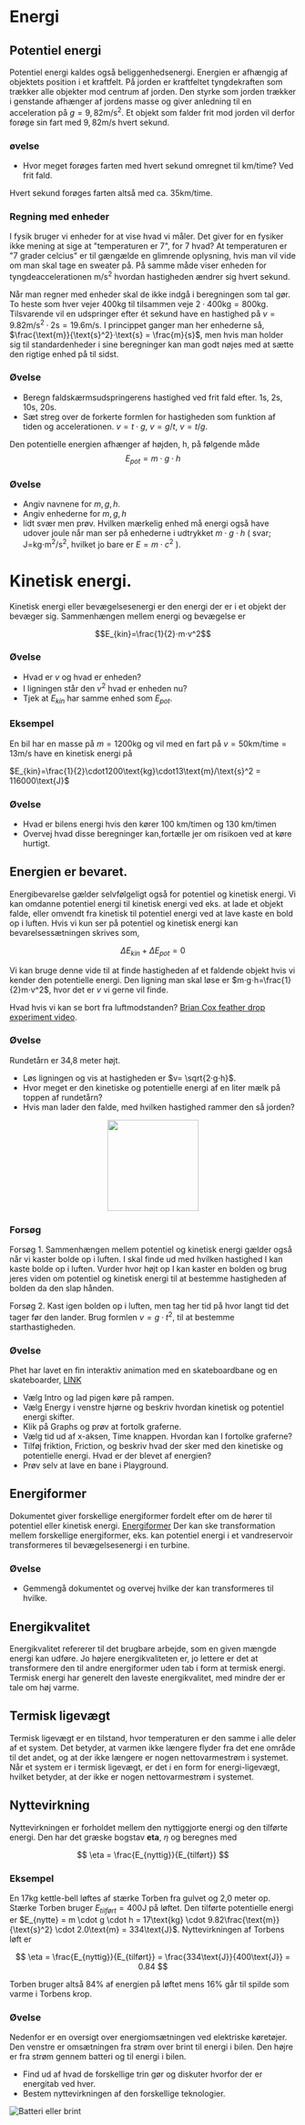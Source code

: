 # Energi
## Potentiel energi
Potentiel energi kaldes også beliggenhedsenergi. Energien er afhængig af objektets position i et kraftfelt. På jorden er kraftfeltet tyngdekraften som trækker alle objekter mod centrum af jorden. Den styrke som jorden trækker i genstande afhænger af jordens masse og giver anledning til en acceleration på $g=9,82\text{m/s}^2$.
Et objekt som falder frit mod jorden vil derfor forøge sin fart med $9,82\text{m/s}$ hvert sekund.


### øvelse
* Hvor meget forøges farten med hvert sekund omregnet til km/time? Ved frit fald.

Hvert sekund forøges farten altså med ca. $35\text{km/time}$.

### Regning med enheder
I fysik bruger vi enheder for at vise hvad vi måler. Det giver for en fysiker ikke mening at sige at "temperaturen er 7", for 7 hvad? At temperaturen er "7 grader celcius" er til gængælde en glimrende oplysning, hvis man vil vide om man skal tage en sweater på. På samme måde viser enheden for tyngdeaccelerationen $\text{m/s}^2$ hvordan hastigheden ændrer sig hvert sekund.

Når man regner med enheder skal de ikke indgå i beregningen som tal gør. To heste som hver vejer $400$kg til tilsammen veje $2\cdot 400\text{kg} = 800\text{kg}$. Tilsvarende vil en udspringer efter ét sekund have en hastighed på $v = 9.82\text{m/s}^2·2\text{s} = 19.6\text{m/s}$. I princippet ganger man her enhederne så, $\frac{\text{m}}{\text{s}^2}·\text{s} = \frac{m}{s}$, men hvis man holder sig til standardenheder i sine beregninger kan man godt nøjes med at sætte den rigtige enhed på til sidst.


### Øvelse
* Beregn faldskærmsudspringerens hastighed ved frit fald efter. 1s, 2s, 10s, 20s.
* Sæt streg over de forkerte formlen for hastigheden som funktion af tiden og accelerationen.     $v=t⋅g$, $v=g/t$, $v=t/g$.

Den potentielle energien afhænger af højden, h, på følgende måde
$$E_{pot}=m⋅g⋅h$$

### Øvelse
* Angiv navnene for $m,g,h$.
* Angiv enhederne for $m,g,h$
* lidt svær men prøv. Hvilken mærkelig enhed må energi også have udover joule  når man ser på enhederne i udtrykket $m⋅g⋅h$         ( svar; $\text{J=kg⋅m}^2/\text{s}^2$, hvilket jo bare er $E=m⋅c^2$ ).

# Kinetisk energi.
Kinetisk energi eller bevægelsesenergi er den energi der er i et objekt der bevæger sig. Sammenhængen mellem energi og bevægelse er

$$E_{kin}=\frac{1}{2}⋅m⋅v^2$$

### Øvelse
* Hvad er $v$ og hvad er enheden?
* I ligningen står den $v^2$ hvad er enheden nu?
* Tjek at $E_{kin}$ har samme enhed som $E_{pot}$.

### Eksempel
En bil har en masse på $m=1200\text{kg}$ og vil med en fart på
 $v=50\text{km}/\text{time}=13\text{m/s}$ have en kinetisk energi på

$E_{kin}=\frac{1}{2}\cdot1200\text{kg}\cdot13\text{m}/\text{s}^2 = 116000\text{J}$

### Øvelse
* Hvad er bilens energi hvis den kører 100 km/timen og 130 km/timen
* Overvej hvad disse beregninger kan,fortælle jer om risikoen ved at køre hurtigt.

## Energien er bevaret.
Energibevarelse gælder selvfølgeligt også for potentiel og kinetisk energi. Vi kan omdanne potentiel energi til kinetisk energi ved eks. at lade et objekt falde, eller omvendt fra kinetisk til potentiel energi ved at lave kaste en bold op i luften.
Hvis vi kun ser på potentiel og kinetisk energi kan bevarelsessætningen skrives som,

$$\Delta E_{kin}+\Delta E_{pot}=0$$

Vi kan bruge denne vide til at finde hastigheden af et faldende objekt hvis vi kender den potentielle energi. Den ligning man skal løse er $m⋅g⋅h=\frac{1}{2}m⋅v^2$, hvor det er $v$ vi gerne vil finde.

Hvad hvis vi kan se bort fra luftmodstanden? [Brian Cox feather drop experiment video](https://www.youtube.com/watch?v=E43-CfukEgs).

### Øvelse
Rundetårn er 34,8 meter højt.
* Løs ligningen og vis at hastigheden er $v= \sqrt{2·g⋅h}$.
* Hvor meget er den kinetiske og potentielle energi af en liter mælk på toppen af rundetårn?
* Hvis man lader den falde, med hvilken hastighed rammer den så jorden?
<center><img src="billeder/rundetaarn.jpg" width="160"></center>

### Forsøg
Forsøg 1.
Sammenhængen mellem potentiel og kinetisk energi gælder også når vi kaster bolde op i luften. I skal finde ud med hvilken hastighed I kan kaste bolde op i luften.
Vurder hvor højt op I kan kaster en bolden og brug jeres viden om potentiel og kinetisk energi til at bestemme hastigheden af bolden da den slap hånden.

Forsøg 2.
Kast igen bolden op i luften, men tag her tid på hvor langt tid det tager før den lander. Brug formlen $v = g·t^2$, til at bestemme starthastigheden.

### Øvelse
Phet har lavet en fin interaktiv animation med en skateboardbane og en skateboarder, [LINK](https://phet.colorado.edu/sims/html/energy-skate-park/latest/energy-skate-park_en.html)

* Vælg Intro og lad pigen køre på rampen.
* Vælg Energy i venstre hjørne og beskriv hvordan kinetisk og potentiel energi skifter.
* Klik på Graphs og prøv at fortolk graferne.
* Vælg tid ud af x-aksen, Time knappen. Hvordan kan I fortolke graferne?
*  Tilføj friktion, Friction, og beskriv hvad der sker med den kinetiske og potentielle energi. Hvad er der blevet af energien?
* Prøv selv at lave en bane i Playground.


## Energiformer
Dokumentet giver forskellige energiformer fordelt efter om de hører til potentiel eller kinetisk energi.
[Energiformer](dokumenter/energiformerPotKin.pdf)
Der kan ske transformation mellem forskellige energiformer,  eks. kan potentiel energi i et vandreservoir transformeres til bevægelsesenergi i en turbine.
### Øvelse
* Gemmengå dokumentet og overvej hvilke der kan transformeres til hvilke.

## Energikvalitet
Energikvalitet refererer til det brugbare arbejde, som en given mængde energi kan udføre. Jo højere energikvaliteten er, jo lettere er det at transformere den til andre energiformer uden tab i form at termisk energi. Termisk energi har generelt den laveste energikvalitet, med mindre der er tale om høj varme.

## Termisk ligevægt
Termisk ligevægt er en tilstand, hvor temperaturen er den samme i alle deler af et system. Det betyder, at varmen ikke længere flyder fra det ene område til det andet, og at der ikke længere er nogen nettovarmestrøm i systemet. Når et system er i termisk ligevægt, er det i en form for energi-ligevægt, hvilket betyder, at der ikke er nogen nettovarmestrøm i systemet.

## Nyttevirkning
Nyttevirkningen er forholdet mellem den nyttiggjorte energi og den tilførte energi. Den har det græske bogstav **eta**, $\eta$ og beregnes med

$$
\eta = \frac{E_{nyttig}}{E_{tilført}}
$$

### Eksempel
En 17kg kettle-bell løftes af stærke Torben fra gulvet og 2,0 meter op. Stærke Torben bruger $E_{tilført} = 400\text{J}$ på løftet. Den tilførte potentielle energi er $E_{nytte} = m \cdot g \cdot h = 17\text{kg} \cdot 9.82\frac{\text{m}}{\text{s}^2} \cdot 2.0\text{m} = 334\text{J}$. Nyttevirkningen af Torbens løft er

$$
\eta = \frac{E_{nyttig}}{E_{tilført}} = \frac{334\text{J}}{400\text{J}} = 0.84
$$

Torben bruger altså $84\%$ af energien på løftet mens $16\%$ går til spilde som varme i Torbens krop.


### Øvelse
Nedenfor er en oversigt over energiomsætningen ved elektriske køretøjer. Den venstre er omsætningen fra strøm over brint til energi i bilen. Den højre er fra strøm gennem batteri og til energi i bilen. 

* Find ud af hvad de forskellige trin gør og diskuter hvorfor der er energitab ved hver.
* Bestem nyttevirkningen af den forskellige teknologier.

![Batteri eller brint](billeder/elektriskbil.jpg)
